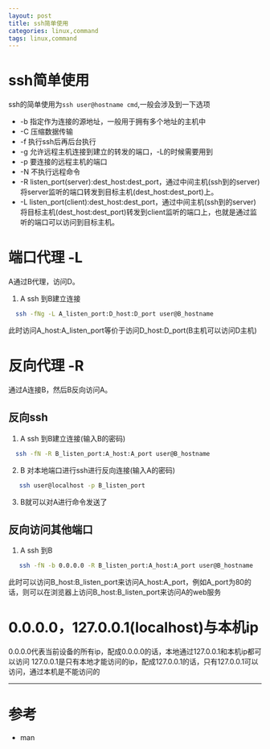 ```yaml
---
layout: post
title: ssh简单使用
categories: linux,command
tags: linux,command
---
```


ssh简单使用
==========
  ssh的简单使用为``` ssh user@hostname cmd ```,一般会涉及到一下选项

* -b 指定作为连接的源地址，一般用于拥有多个地址的主机中
* -C 压缩数据传输
* -f 执行ssh后再后台执行
* -g 允许远程主机连接到建立的转发的端口，-L的时候需要用到
* -p 要连接的远程主机的端口
* -N 不执行远程命令
* -R listen_port(server):dest_host:dest_port，通过中间主机(ssh到的server)将server监听的端口转发到目标主机(dest_host:dest_port)上。
* -L listen_port(client):dest_host:dest_port，通过中间主机(ssh到的server)将目标主机(dest_host:dest_port)转发到client监听的端口上，也就是通过监听的端口可以访问到目标主机。

# 端口代理 -L

  A通过B代理，访问D。

1. A ssh 到B建立连接
  ```sh
    ssh -fNg -L A_listen_port:D_host:D_port user@B_hostname
  ```
  此时访问A_host:A_listen_port等价于访问D_host:D_port(B主机可以访问D主机)

# 反向代理 -R

  通过A连接B，然后B反向访问A。

## 反向ssh
1. A ssh 到B建立连接(输入B的密码)
  ```sh
    ssh -fN -R B_listen_port:A_host:A_port user@B_hostname
  ```
2. B 对本地端口进行ssh进行反向连接(输入A的密码)
  ```sh
     ssh user@localhost -p B_listen_port
  ```
3. B就可以对A进行命令发送了

## 反向访问其他端口
1. A ssh 到B
```sh
   ssh -fN -b 0.0.0.0 -R B_listen_port:A_host:A_port user@B_hostname
```
  此时可以访问B_host:B_listen_port来访问A_host:A_port，例如A_port为80的话，则可以在浏览器上访问B_host:B_listen_port来访问A的web服务

# 0.0.0.0，127.0.0.1(localhost)与本机ip
  0.0.0.0代表当前设备的所有ip，配成0.0.0.0的话，本地通过127.0.0.1和本机ip都可以访问
  127.0.0.1是只有本地才能访问的ip，配成127.0.0.1的话，只有127.0.0.1可以访问，通过本机是不能访问的

-----
# 参考

* man
